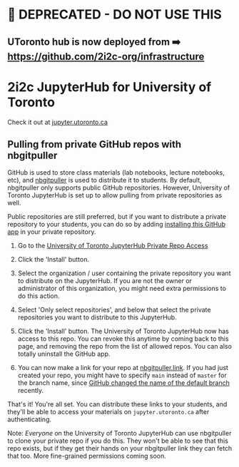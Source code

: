 # 🔴 DEPRECATED - DO NOT USE THIS

## UToronto hub is now deployed from ➡️ https://github.com/2i2c-org/infrastructure

# 2i2c JupyterHub for University of Toronto

Check it out at [jupyter.utoronto.ca](https://jupyter.utoronto.ca)

## Pulling from private GitHub repos with nbgitpuller

GitHub is used to store class materials (lab notebooks, lecture notebooks, etc), and
[nbgitpuller](https://jupyterhub.github.io/nbgitpuller/) is used to distribute it
to students. By default, nbgitpuller only supports public GitHub repositories. However,
University of Toronto JupyterHub is set up to allow pulling from private repositories
as well. 

Public repositories are still preferred, but if you want to distribute a private repository
to your students, you can do so by adding [installing this GitHub app](https://github.com/apps/utoronto-jupyterhub-private-cloner)
in your private repository.

1. Go to the [University of Toronto JupyterHub Private Repo Access](https://github.com/apps/utoronto-jupyterhub-private-cloner)

2. Click the 'Install' button.

3. Select the organization / user containing the private repository you want to distribute
   on the JupyterHub. If you are not the owner or administrator of this organization, you might
   need extra permissions to do this action.
   
4. Select 'Only select repositories', and below that select the private repositories you want
   to distribute to this JupyterHub.
   
5. Click the 'Install' button. The University of Toronto JupyterHub now has access to this repo.
   You can revoke this anytime by coming back to this page, and removing the repo from the list of
   allowed repos. You can also totally uninstall the GitHub app. 

6. You can now make a link for your repo at [nbgitpuller.link](http://nbgitpuller.link). If you had
   just created your repo, you might have to specify `main` instead of `master` for the branch
   name, since [GitHub changed the name of the default branch](https://github.com/github/renaming)
   recently.
   
That's it! You're all set. You can distribute these links to your students, and they'll be
able to access your materials on `jupyter.utoronto.ca` after authenticating.

Note: *Everyone* on the University of Toronto JupyterHub can use nbgitpuller to clone
your private repo if you do this. They won't be able to see that this repo exists,
but if they get their hands on your nbgitpuller link they can fetch that too. More
fine-grained permissions coming soon.
